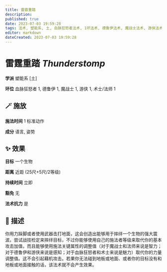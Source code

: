 ```yaml
---
title: 雷霆重踏
description: 
published: true
date: 2023-07-03 19:59:28
tags: 法术, 塑能系, 土, 血脉狂怒者法术, 1环法术, 德鲁伊法术, 魔战士法术, 游侠法术, 术士/法师法术
editor: markdown
dateCreated: 2023-07-03 19:59:28
---
```


# **雷霆重踏** *Thunderstomp*

**学派** 塑能系 \[土\] 

**环位** 血脉狂怒者 1, 德鲁伊 1, 魔战士 1, 游侠 1, 术士/法师 1

## 🪄 施放

**施法时间** 1 标准动作

**成分** 语言, 姿势

## ✨ 效果 

**目标** 一个生物 

**距离** 近距 (25尺+5尺/2等级)  

**持续时间** 立即 

**豁免** 无

**法术抗力** 是

## 📖 描述

你用力跺脚或者使用武器击打地面，这会创造出能够用于摔绊一个生物的强大震波。尝试战技检定来摔绊目标，不过你能够使用自己的施法者等级来取代你的基本攻击加值，而且能够使用施法关键属性的调整值（对于魔战士和法师来说是智力；对于德鲁伊和游侠来说是感知；对于血脉狂怒者和术士来说是魅力）取代你的力量调整值。这不会引起藉机攻击。若果你无法碰到地板或地面、或者你的目标没有和地板或地面接触的话，该法术就不会产生效果。
    